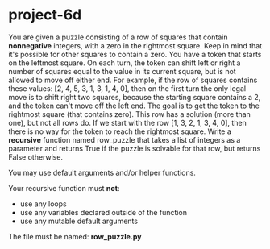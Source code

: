 # project-6d

You are given a puzzle consisting of a row of squares that contain **nonnegative** integers, with a zero in the rightmost square. Keep in mind that it's possible for other squares to contain a zero. You have a token that starts on the leftmost square.  On each turn, the token can shift left or right a number of squares equal to the value in its current square, but is not allowed to move off either end.  For example, if the row of squares contains these values: [2, 4, 5, 3, 1, 3, 1, 4, 0], then on the first turn the only legal move is to shift right two squares, because the starting square contains a 2, and the token can't move off the left end.  The goal is to get the token to the rightmost square (that contains zero).  This row has a solution (more than one), but not all rows do.  If we start with the row [1, 3, 2, 1, 3, 4, 0], then there is no way for the token to reach the rightmost square.  Write a **recursive** function named row_puzzle that takes a list of integers as a parameter and returns True if the puzzle is solvable for that row, but returns False otherwise.

You may use default arguments and/or helper functions.

Your recursive function must **not**:
* use any loops
* use any variables declared outside of the function
* use any mutable default arguments

The file must be named: **row_puzzle.py**
